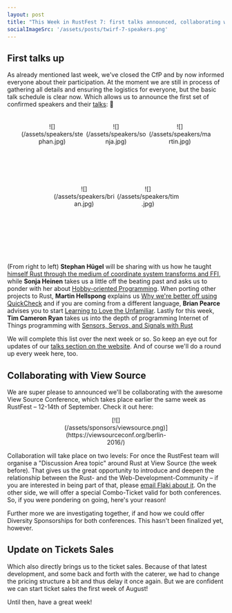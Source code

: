 ```yaml
---
layout: post
title: "This Week in RustFest 7: first talks announced, collaborating with viewsource"
socialImageSrc: '/assets/posts/twirf-7-speakers.png'
---
```


## First talks up

As already mentioned last week, we've closed the CfP and by now informed everyone about their participation. At the moment we are still in process of gathering all details and ensuring the logistics for everyone, but the basic talk schedule is clear now. Which allows us to announce the first set of  confirmed speakers and their [talks](/talks/): 🎉

<div markdown="1" style="text-align: center; margin: 2.5em auto">
  <span style="height:15vw; width:15vw; display: inline-block; vertical-align: middle" markdown="1">![](/assets/speakers/stephan.jpg)</span> <span style="height:15vw; width:15vw; display: inline-block; vertical-align: middle" markdown="1">![](/assets/speakers/sonja.jpg)</span> <span style="height:15vw; width:15vw; display: inline-block; vertical-align: middle" markdown="1">![](/assets/speakers/martin.jpg)</span> <span style="height:15vw; width:15vw; display: inline-block; vertical-align: middle" markdown="1">![](/assets/speakers/brian.jpg)</span> <span style="height:15vw; width:15vw; display: inline-block; vertical-align: middle" markdown="1">![](/assets/speakers/tim.jpg)</span>
</div>


(From right to left) **Stephan Hügel** will be sharing with us how he taught [himself Rust through the medium of coordinate system transforms and FFI](/talks/#teaching-myself-rust-through-the-medium-of-coordinate-system-transforms-and-ffi), while **Sonja Heinen** takes us a little off the beating past and asks us to ponder with her about [Hobby-oriented Programming](/talks/#hobby-oriented-programming). When porting other projects to Rust, **Martin Hellspong** explains us [Why we're better off using QuickCheck](/talks/#why-you-d-be-better-off-using-quickcheck-when-porting-to-rust) and if you are coming from a different language,  **Brian Pearce** advises you to start [Learning to Love the Unfamiliar](/talks/#learning-to-love-the-unfamiliar). Lastly for this week, **Tim Cameron Ryan** takes us into the depth of programming Internet of Things programming with [Sensors, Servos, and Signals with Rust](/talks/#sensors-servos-and-signals-with-rust)


We will complete this list over the next week or so. So keep an eye out for updates of our [talks section on the website](/talks/). And of course we'll do a round up every week here, too.


## Collaborating with View Source

We are super please to announced we'll be collaborating with the awesome View Source Conference, which takes place earlier the same week as RustFest – 12-14th of September. Check it out here:

<div markdown="1" style="text-align: center; min-width: 220px; width: 25vw; margin: 0 auto">
[![](/assets/sponsors/viewsource.png)](https://viewsourceconf.org/berlin-2016/)
</div>

Collaboration will take place on two levels: For once the RustFest team will organise a "Discussion Area topic" around Rust at View Source (the week before). That gives us the great opportunity to introduce and deepen the relationship between the Rust- and the Web-Development-Community – if you are interested in being part of that, please [email Flaki about it](mailto:flaki@rustfest.eu). On the other side, we will offer a special Combo-Ticket valid for both conferences. So, if you were pondering on going, here's your reason!

Further more we are investigating together, if and how we could offer Diversity Sponsorships for both conferences. This hasn't been finalized yet, however.


## Update on Tickets Sales

Which also directly brings us to the ticket sales. Because of that latest development, and some back and forth with the caterer, we had to change the pricing structure a bit and thus delay it once again. But we are confident we can start ticket sales the first week of August!

Until then, have a great week!

